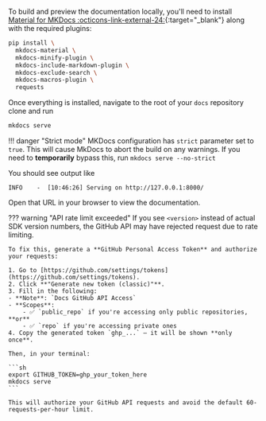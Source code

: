 To build and preview the documentation locally, you'll need to install [Material for MKDocs :octicons-link-external-24:](https://squidfunk.github.io/mkdocs-material/getting-started/){:target="_blank"} along with the required plugins:

```sh
pip install \
  mkdocs-material \
  mkdocs-minify-plugin \
  mkdocs-include-markdown-plugin \
  mkdocs-exclude-search \
  mkdocs-macros-plugin \
  requests
```

Once everything is installed, navigate to the root of your `docs` repository clone and run

```sh
mkdocs serve
```

!!! danger "Strict mode"
    MKDocs configuration has `strict` parameter set to `true`. This will cause MkDocs to abort the build on any warnings.
    If you need to __temporarily__ bypass this, run `mkdocs serve --no-strict`

You should see output like

```
INFO    -  [10:46:26] Serving on http://127.0.0.1:8000/
```

Open that URL in your browser to view the documentation.

??? warning "API rate limit exceeded"
    If you see `<version>` instead of actual SDK version numbers, the GitHub API may have rejected request due to rate limiting.
    
    To fix this, generate a **GitHub Personal Access Token** and authorize your requests:

    1. Go to [https://github.com/settings/tokens](https://github.com/settings/tokens).
    2. Click **"Generate new token (classic)"**.
    3. Fill in the following:
    - **Note**: `Docs GitHub API Access`
    - **Scopes**:
        - ✅ `public_repo` if you're accessing only public repositories, **or**
        - ✅ `repo` if you're accessing private ones
    4. Copy the generated token `ghp_...` — it will be shown **only once**.

    Then, in your terminal:

    ```sh
    export GITHUB_TOKEN=ghp_your_token_here
    mkdocs serve
    ```

    This will authorize your GitHub API requests and avoid the default 60-requests-per-hour limit.